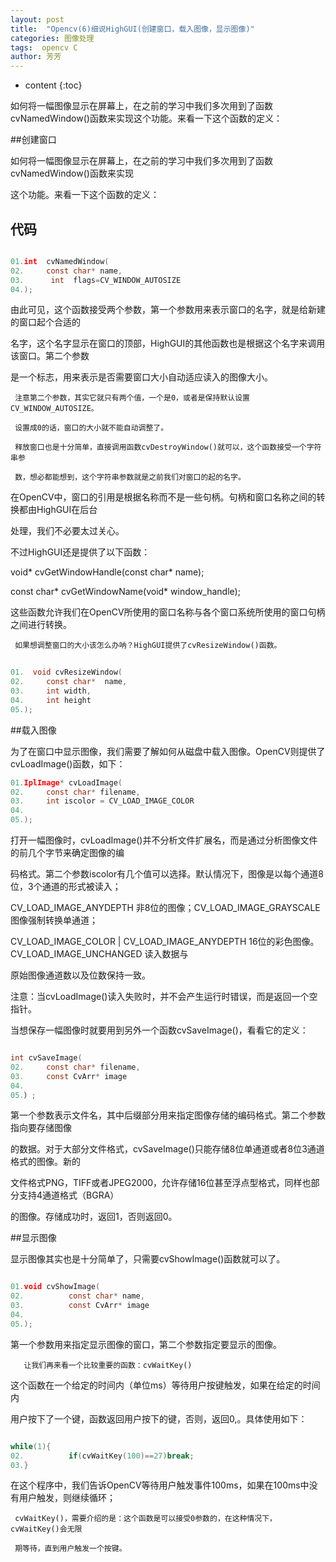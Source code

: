 ```yaml
---
layout: post
title:  "Opencv(6)细说HighGUI(创建窗口，载入图像，显示图像)"
categories: 图像处理
tags:  opencv C
author: 芳芳
---
```


* content
{:toc}

如何将一幅图像显示在屏幕上，在之前的学习中我们多次用到了函数cvNamedWindow()函数来实现这个功能。来看一下这个函数的定义：





##创建窗口

如何将一幅图像显示在屏幕上，在之前的学习中我们多次用到了函数cvNamedWindow()函数来实现

这个功能。来看一下这个函数的定义：

## 代码

```C

01.int  cvNamedWindow(  
02.     const char* name,  
03.      int  flags=CV_WINDOW_AUTOSIZE  
04.);  


```

由此可见，这个函数接受两个参数，第一个参数用来表示窗口的名字，就是给新建的窗口起个合适的

名字，这个名字显示在窗口的顶部，HighGUI的其他函数也是根据这个名字来调用该窗口。第二个参数

是一个标志，用来表示是否需要窗口大小自动适应读入的图像大小。

     注意第二个参数，其实它就只有两个值，一个是0，或者是保持默认设置CV_WINDOW_AUTOSIZE。
	 
	 设置成0的话，窗口的大小就不能自动调整了。

     释放窗口也是十分简单，直接调用函数cvDestroyWindow()就可以，这个函数接受一个字符串参
	 
	 数，想必都能想到，这个字符串参数就是之前我们对窗口的起的名字。

在OpenCV中，窗口的引用是根据名称而不是一些句柄。句柄和窗口名称之间的转换都由HighGUI在后台

处理，我们不必要太过关心。

不过HighGUI还是提供了以下函数：

void* cvGetWindowHandle(const char* name);

const char* cvGetWindowName(void* window_handle);

这些函数允许我们在OpenCV所使用的窗口名称与各个窗口系统所使用的窗口句柄之间进行转换。

     如果想调整窗口的大小该怎么办呐？HighGUI提供了cvResizeWindow()函数。

```C
	 
01.	 void cvResizeWindow(  
02.     const char*  name,  
03.     int width,  
04.     int height  
05.);  

```

##载入图像

为了在窗口中显示图像，我们需要了解如何从磁盘中载入图像。OpenCV则提供了cvLoadImage()函数，如下：

```C
01.IplImage* cvLoadImage(  
02.     const char* filename,  
03.     int iscolor = CV_LOAD_IMAGE_COLOR  
04.  
05.);  

```

打开一幅图像时，cvLoadImage()并不分析文件扩展名，而是通过分析图像文件的前几个字节来确定图像的编

码格式。第二个参数iscolor有几个值可以选择。默认情况下，图像是以每个通道8位，3个通道的形式被读入；

CV_LOAD_IMAGE_ANYDEPTH 非8位的图像；CV_LOAD_IMAGE_GRAYSCALE 图像强制转换单通道；

CV_LOAD_IMAGE_COLOR | CV_LOAD_IMAGE_ANYDEPTH 16位的彩色图像。  CV_LOAD_IMAGE_UNCHANGED 读入数据与

原始图像通道数以及位数保持一致。

注意：当cvLoadImage()读入失败时，并不会产生运行时错误，而是返回一个空指针。

当想保存一幅图像时就要用到另外一个函数cvSaveImage()，看看它的定义：

```C

int cvSaveImage(  
02.     const char* filename,  
03.     const CvArr* image  
04.  
05.）; 

```
第一个参数表示文件名，其中后缀部分用来指定图像存储的编码格式。第二个参数指向要存储图像

的数据。对于大部分文件格式，cvSaveImage()只能存储8位单通道或者8位3通道格式的图像。新的

文件格式PNG，TIFF或者JPEG2000，允许存储16位甚至浮点型格式，同样也部分支持4通道格式（BGRA）

的图像。存储成功时，返回1，否则返回0。 

##显示图像

显示图像其实也是十分简单了，只需要cvShowImage()函数就可以了。

```C

01.void cvShowImage(  
02.          const char* name,  
03.          const CvArr* image  
04.  
05.);  

```

第一个参数用来指定显示图像的窗口，第二个参数指定要显示的图像。

       让我们再来看一个比较重要的函数：cvWaitKey()

这个函数在一个给定的时间内（单位ms）等待用户按键触发，如果在给定的时间内

用户按下了一个键，函数返回用户按下的键，否则，返回0,。具体使用如下：

```C

while(1){  
02.          if(cvWaitKey(100)==27)break;  
03.}  

```
在这个程序中，我们告诉OpenCV等待用户触发事件100ms，如果在100ms中没有用户触发，则继续循环；

     cvWaitKey()，需要介绍的是：这个函数是可以接受0参数的，在这种情况下，cvWaitKey()会无限
	 
	 期等待，直到用户触发一个按键。